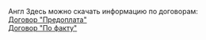 ﻿Англ Здесь можно скачать информацию по договорам:  
[Договор "Предоплата"](\data\downloads\dog_pred.zip)  
[Договор "По факту"](\data\downloads\dog_fakt.zip)
